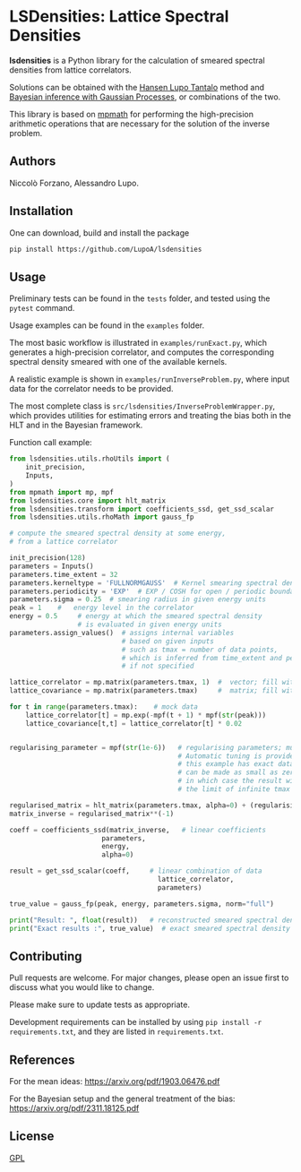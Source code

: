 # LSDensities: Lattice Spectral Densities


**lsdensities** is a Python library for the calculation of
smeared spectral densities from lattice correlators.

Solutions can be obtained with the
<a href="https://arxiv.org/pdf/1903.06476.pdf">Hansen Lupo Tantalo</a> method
and <a href="https://arxiv.org/pdf/2311.18125.pdf">
Bayesian inference with Gaussian Processes</a>, or combinations of the two.

This library is based on <a href="https://mpmath.org/">mpmath</a>
for performing the high-precision arithmetic operations that are necessary
for the solution of the inverse problem.


## Authors

Niccolò Forzano, Alessandro Lupo.

## Installation

One can download, build and install the package

```bash
pip install https://github.com/LupoA/lsdensities
```

## Usage

Preliminary tests can be found in the ``tests`` folder, and tested using the ``pytest`` command.

Usage examples can be found in the ``examples`` folder.

The most basic workflow is illustrated in `examples/runExact.py`,
which generates a high-precision correlator, and computes the corresponding spectral density smeared with one of the
available kernels.

A realistic example is shown in ```examples/runInverseProblem.py```, where input data for the correlator
needs to be provided.

The most complete class is `src/lsdensities/InverseProblemWrapper.py`, which
provides utilities for estimating errors and treating
the bias both in the HLT and in the Bayesian framework.

Function call example:

```python
from lsdensities.utils.rhoUtils import (
    init_precision,
    Inputs,
)
from mpmath import mp, mpf
from lsdensities.core import hlt_matrix
from lsdensities.transform import coefficients_ssd, get_ssd_scalar
from lsdensities.utils.rhoMath import gauss_fp

# compute the smeared spectral density at some energy,
# from a lattice correlator

init_precision(128)
parameters = Inputs()
parameters.time_extent = 32
parameters.kerneltype = 'FULLNORMGAUSS'  # Kernel smearing spectral density
parameters.periodicity = 'EXP'  # EXP / COSH for open / periodic boundary conditions
parameters.sigma = 0.25  # smearing radius in given energy units
peak = 1    #   energy level in the correlator
energy = 0.5     # energy at which the smeared spectral density
                 # is evaluated in given energy units
parameters.assign_values()  # assigns internal variables
                            # based on given inputs
                            # such as tmax = number of data points,
                            # which is inferred from time_extent and periodicity,
                            # if not specified

lattice_correlator = mp.matrix(parameters.tmax, 1)  #  vector; fill with lattice data
lattice_covariance = mp.matrix(parameters.tmax)     #  matrix; fill with data covariance

for t in range(parameters.tmax):    # mock data
    lattice_correlator[t] = mp.exp(-mpf(t + 1) * mpf(str(peak)))
    lattice_covariance[t,t] = lattice_correlator[t] * 0.02


regularising_parameter = mpf(str(1e-6))   # regularising parameters; must be tuned.
                                          # Automatic tuning is provided in InverseProblemWrapper.py
                                          # this example has exact data, so the parameters
                                          # can be made as small as zero,
                                          # in which case the result will be exact in
                                          # the limit of infinite tmax

regularised_matrix = hlt_matrix(parameters.tmax, alpha=0) + (regularising_parameter * lattice_covariance)
matrix_inverse = regularised_matrix**(-1)

coeff = coefficients_ssd(matrix_inverse,   # linear coefficients
                       parameters,
                       energy,
                       alpha=0)

result = get_ssd_scalar(coeff,     # linear combination of data
                                     lattice_correlator,
                                     parameters)

true_value = gauss_fp(peak, energy, parameters.sigma, norm="full")

print("Result: ", float(result))   # reconstructed smeared spectral density at E = energy
print("Exact results :", true_value)  # exact smeared spectral density at E = energy
```

## Contributing

Pull requests are welcome. For major changes, please open an issue first
to discuss what you would like to change.

Please make sure to update tests as appropriate.

Development requirements can be installed by using ``pip install -r requirements.txt``, and they are listed in ``requirements.txt``.

## References
For the mean ideas: https://arxiv.org/pdf/1903.06476.pdf

For the Bayesian setup and the general treatment of the bias: https://arxiv.org/pdf/2311.18125.pdf

## License

[GPL](https://choosealicense.com/licenses/gpl-3.0/)
